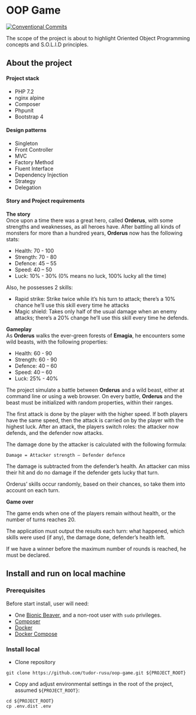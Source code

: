 OOP Game
======================================

[![Conventional Commits][conventional-commits-image]][conventional-commits-url]

The scope of the project is about to highlight Oriented Object Programming concepts and S.O.L.I.D principles.

## About the project
#### Project stack  
* PHP 7.2
* nginx alpine
* Composer
* Phpunit
* Bootstrap 4

#### Design patterns
* Singleton
* Front Controller
* MVC
* Factory Method
* Fluent Interface
* Dependency Injection
* Strategy
* Delegation

#### Story and Project requirements  
**The story**  
Once upon a time there was a great hero, called **Orderus**, with some strengths and weaknesses, as all heroes have.
After battling all kinds of monsters for more than a hundred years, **Orderus** now has the following stats:
* Health: 70 - 100
* Strength: 70 - 80
* Defence: 45 – 55
* Speed: 40 – 50
* Luck: 10% - 30% (0% means no luck, 100% lucky all the time)  

Also, he possesses 2 skills:
* Rapid strike: Strike twice while it’s his turn to attack; there’s a 10% chance he’ll use this skill every time he attacks
* Magic shield: Takes only half of the usual damage when an enemy attacks; there’s a 20% change he’ll use this skill every time he defends.

**Gameplay**  
As **Orderus** walks the ever-green forests of **Emagia**, he encounters some wild beasts, with the following properties:
* Health: 60 - 90
* Strength: 60 - 90
* Defence: 40 – 60
* Speed: 40 – 60
* Luck: 25% - 40%  

The project simulate a battle between **Orderus** and a wild beast, either at command line or using a web browser. On every battle, **Orderus** and the beast must be initialized with random properties, within their ranges.   
 
 The first attack is done by the player with the higher speed. If both players have the same speed, then the attack is carried on by the player with the highest luck. After an attack, the players switch roles: the attacker now defends, and the defender now attacks.  
   
The damage done by the attacker is calculated with the following formula:
```
Damage = Attacker strength – Defender defence
```
The damage is subtracted from the defender’s health. An attacker can miss their hit and do no damage if the defender gets lucky that turn.  

Orderus’ skills occur randomly, based on their chances, so take them into account on each turn.  

**Game over**  

The game ends when one of the players remain without health, or the number of turns reaches 20.  

The application must output the results each turn: what happened, which skills were used (if any), the damage done, defender’s health left.  

If we have a winner before the maximum number of rounds is reached, he must be declared.

## Install and run on local machine

### Prerequisites
Before start install, user will need:
* One [Bionic Beaver][1], and a non-root user with `sudo` privileges.
* [Composer][2]
* [Docker][3]
* [Docker Compose][4]

### Install local
* Clone repository
```shell script
git clone https://github.com/tudor-rusu/oop-game.git ${PROJECT_ROOT}
```
* Copy and adjust environmental settings in the root of the project, assumed `${PROJECT_ROOT}`:
```shell script
cd ${PROJECT_ROOT}
cp .env.dist .env
```

[conventional-commits-image]: https://img.shields.io/badge/Conventional%20Commits-1.0.0-yellow.svg
[conventional-commits-url]: https://conventionalcommits.org/
[1]: http://releases.ubuntu.com/18.04.4/
[2]: https://www.digitalocean.com/community/tutorials/how-to-install-and-use-composer-on-ubuntu-18-04
[3]: https://www.digitalocean.com/community/tutorials/how-to-install-and-use-docker-on-ubuntu-18-04
[4]: https://www.digitalocean.com/community/tutorials/how-to-install-docker-compose-on-ubuntu-18-04
